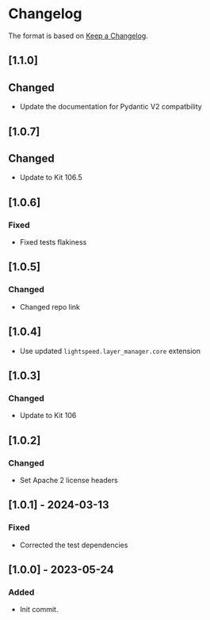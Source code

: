 # Changelog
The format is based on [Keep a Changelog](https://keepachangelog.com/en/1.0.0/).

## [1.1.0]
## Changed
- Update the documentation for Pydantic V2 compatbility

## [1.0.7]
## Changed
- Update to Kit 106.5

## [1.0.6]
### Fixed
- Fixed tests flakiness

## [1.0.5]
### Changed
- Changed repo link

## [1.0.4]
- Use updated `lightspeed.layer_manager.core` extension

## [1.0.3]
### Changed
- Update to Kit 106

## [1.0.2]
### Changed
- Set Apache 2 license headers

## [1.0.1] - 2024-03-13
### Fixed
- Corrected the test dependencies

## [1.0.0] - 2023-05-24
### Added
- Init commit.
